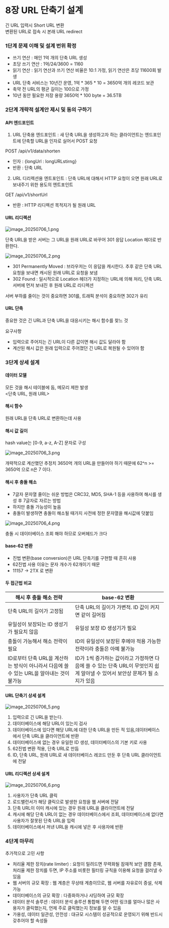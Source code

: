 # 8장 URL 단축기 설계

긴 URL 입력시 Short URL 변환  
변환된 URL로 접속 시 본래 URL redirect

### 1단계 문제 이해 및 설계 번위 확정

- 쓰기 연산 : 매인 1억 개의 단축 URL 생성
- 초당 쓰기 연산 : 1억/24/3600 = 1160
- 읽기 연산 : 읽기 연산과 쓰기 연산 비율은 10:1 가정, 읽기 연산은 초당 11600회 발생
- URL 단축 서비스는 10년간 운영, 1억 * 365 * 10 = 3650억 개의 레코드 보관
- 축약 전 URL의 평균 길이는 100으로 가정
- 10년 동안 필요한 저장 용량 3650억 * 100 byte = 36.5TB

### 2단계 개략적 설계안 제시 및 동의 구하기

#### API 엔드포인트

1. URL 단축용 엔드포인트 : 새 단축 URL을 생성하고자 하는 클라이언트는 엔드포인트에 단축할 URL을 인자로 실어서 POST 요청  

POST /api/v1/data/shorten
- 인자 : {longUrl : longURLstirng}
- 반환 : 단축 URL

2. URL 디리렉션용 엔트포인트 : 단축 URL에 대해서 HTTP 요청이 오면 원래 URL로 보내주기 위한 용도의 엔트포인트

GET /api/v1/shortUrl
- 반환 : HTTP 리디렉션 목적지가 될 원래 URL

#### URL 리디렉션

![image_20250706_1.png](img/image_20250706_1.png)

단축 URL을 받은 서버는 그 URL을 원래 URL로 바꾸어 301 응답 Location 헤더로 반환한다.

![image_20250706_2.png](img/image_20250706_2.png)

- 301 Permanently Moved : 브라우저는 이 응답을 캐시한다. 추후 같은 단축 URL 요청을 보내면 캐시된 원래 URL로 요청을 보냄
- 302 Found : 일시적으로 Location 헤더가 지정하는 URL에 의해 처리, 단축 URL 서버에 먼저 보내진 후 원래 URL로 리디렉션

서버 부하를 줄이는 것이 중요하면 301를, 트래픽 분석이 중요하면 302가 유리

#### URL 단축

중요한 것은 긴 URL과 단축 URL을 대응시키는 해시 함수를 찾느 것

요구사항
- 입력으로 주어지는 긴 URL이 다른 값이면 해시 값도 달라야 함
- 계산된 해시 값은 원래 입력으로 주어졌던 긴 URL로 복원될 수 있어야 함

### 3단계 상세 설계

#### 데이터 모델

모든 것을 해시 테이블에 둠, 메모리 제한 발생  
<단축 URL, 원래 URL>

#### 해시 함수

원래 URL을 단축 URL로 변환하는데 사용

#### 해시 값 길이

hash value는 [0-9, a-z, A-Z] 문자로 구성  

![image_20250706_3.png](img/image_20250706_3.png)

개략적으로 계산했던 추정치 3650억 개의 URL을 만들어야 하기 때문에 62^n >= 3650억 으로 n은 7 이다.

#### 해시 후 충돌 해소

- 7글자 문자열 줄이는 쉬운 방법은 CRC32, MD5, SHA-1 등을 사용하여 해시를 생성 후 7글자로 자르는 방법
- 하지만 충돌 가능성이 높음
- 충돌이 발생하면 충돌이 해소될 때가지 사전에 정한 문자열을 해시값에 덧붙임

![image_20250706_4.png](img/image_20250706_4.png)

충돌 시 데이터베이스 조회 해야 하므로 오버헤드가 크다

#### base-62 변환

- 진법 변환(base conversion)은 URL 단축기를 구현할 때 흔히 사용
- 62진법 사용 이유는 문자 개수가 62개이기 때문
- 11157 -> 2TX 로 변환

#### 두 접근법 비교

| **해시 후 충돌 해소 전략**                                       | **base-62 변환**                                                              |
|---------------------------------------------------------|-----------------------------------------------------------------------------|
| 단축 URL의 길이가 고정됨                                         | 단축 URL의 길이가 가변적. ID 값이 커지면 같이 길어짐                                           |
| 유일성이 보장되는 ID 생성기가 필요치 않음                                | 유일성 보장 ID 생성기가 필요                                                           |
| 충돌이 가능해서 해소 전략이 필요                                      | ID의 유일성이 보장된 후에야 적용 가능한 전략이라 충돌은 아예 불가능                                     |
| ID로부터 단축 URL을 계산하는 방식이 아니라서 다음에 쓸 수 있는 URL을 알아내는 것이 불가능 | ID가 1씩 증가하는 값이라고 가정하면 다음에 쓸 수 있는 단축 URL이 무엇인지 쉽게 알아낼 수 있어서 보안상 문제가 될 소지가 있음 |

#### URL 단축기 상세 설계

![image_20250706_5.png](img/image_20250706_5.png)

1. 입력으로 긴 URL을 받는다.
2. 데이터베이스에 해당 URL이 있는지 검사
3. 데이터베이스에 있다면 해당 URL에 대한 단축 URL을 만든 적 있음,데이터베이스에서 단축 URL을 클라이언트에 반환
4. 데이터베이스에 없는 경우 유일한 ID 생성, 데이터베이스의 기본 키로 사용
5. 62진법 변환 적용, 단축 URL로 만듬
6. ID, 단축 URL, 원래 URL로 새 데이터베이스 레코드 만둔 후 단축 URL 클라이언트에 전달

#### URL 리디렉션 상세 설계

![image_20250706_6.png](img/image_20250706_6.png)

1. 사용자가 단축 URL 클릭
2. 로드밸런서가 해당 클릭으로 발생한 요청을 웹 서버에 전달
3. 단축 URL이 이미 캐시에 있는 경우 원래 URL을 클라이언트에 전달
4. 캐시에 해당 단축 URL이 없는 경우 데이터베이스에서 조회, 데이터베이스에 없다면 사용자가 잘못된 단축 URL을 입력
5. 데이터베이스에서 꺼낸 URL을 캐시에 넣은 후 사용자에 반환

### 4단계 마무리

추가적으로 고민 사항

- 처리율 제한 장치(rate limiter) : 요청이 밀려드면 무력화될 잠재적 보안 결함 존재, 처리율 제한 장치를 두면, IP 주소를 비롯한 필터링 규칙을 이용해 요청을 걸러낼 수 있음
- 웹 서버의 규모 확장 : 웹 계층은 무상태 계층이므로, 웹 서버를 자유로이 증설, 삭제 가능
- 데이터베이스의 규모 확장 : 다중화하거나 샤딩하여 규모 확장
- 데이터 분석 솔루션 : 데이터 분석 솔루션 통합해 두면 어떤 링크를 얼마나 많은 사용자가 클릭했는지, 언제 주로 클릭했는지 정보를 알 수 있음
- 가용성, 데이터 일관성, 안전성 : 대규모 시스템이 성공적으로 운영되기 위해 반드시 갖추어야 할 속성들
